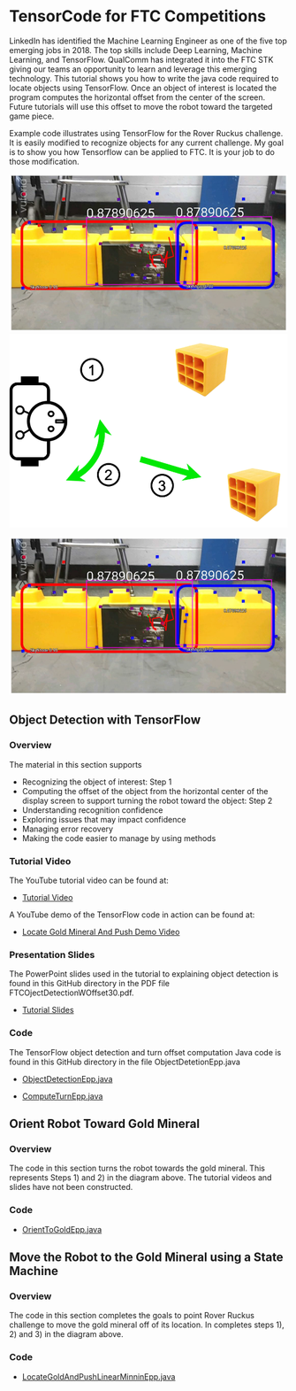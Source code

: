 # TensorCode for FTC Competitions

LinkedIn has identified the Machine Learning Engineer as one of the five top emerging jobs in 2018. The top skills include Deep Learning, Machine Learning, and TensorFlow. QualComm has integrated it into the FTC STK giving our teams an opportunity to learn and leverage this emerging technology.  This tutorial shows you how to write the java code required to locate objects using TensorFlow. Once an object of interest is located the program computes the horizontal offset from the center of the screen. Future tutorials will use this offset to move the robot toward the targeted game piece.

Example code illustrates using TensorFlow for the Rover Ruckus challenge. It is easily modified to recognize objects for any current challenge. My goal is to show you how Tensorflow can be applied to FTC. It is your job to do those modification. 

![Skystone Recognition](SkystoneRec.png)
![Move Gold Mineral Steps](Steps.png)

<img src="SkystoneRec.png"/>

## Object Detection with TensorFlow 

### Overview

The material in this section supports 
- Recognizing the object of interest: Step 1
- Computing the offset of the object from the horizontal center of the display screen to support turning the robot toward the object: Step 2
- Understanding recognition confidence
- Exploring issues that may impact confidence
- Managing error recovery
- Making the code easier to manage by using methods

### Tutorial Video

The YouTube tutorial video can be found at:

- [Tutorial Video](https://www.youtube.com/watch?v=Cd2PYhapyvw)

A YouTube demo of the TensorFlow code in action can be found at:

- [Locate Gold Mineral And Push Demo Video](https://youtu.be/GBGK6WiEGt4)

### Presentation Slides

The PowerPoint slides used in the tutorial to explaining object detection is found in this GitHub directory in the PDF file FTCOjectDetectionWOffset30.pdf.

- [Tutorial Slides](https://drive.google.com/file/d/17m7KTk_3dXme-aBUYMyznHNLZDZ3_Imc/view?usp=sharing)

### Code

The TensorFlow object detection and turn offset computation Java code is found in this GitHub directory in the file ObjectDetetionEpp.java

  - [ObjectDetectionEpp.java](https://github.com/edcepp/FTCEppTensorCode/blob/master/FTCEppTensorCode/ObjectDetectionEpp.java)

  - [ComputeTurnEpp.java](https://github.com/edcepp/FTCEppTensorCode/blob/master/FTCEppTensorCode/ComputeTurnEpp.java)


## Orient Robot Toward Gold Mineral

### Overview

The code in this section turns the robot towards the gold mineral. This represents Steps 1) and 2) in the diagram above. The tutorial videos and slides have not been constructed.

### Code

  - [OrientToGoldEpp.java](https://github.com/edcepp/FTCEppTensorCode/blob/master/FTCEppTensorCode/OrientToGoldEpp.java)

## Move the Robot to the Gold Mineral using a State Machine 

### Overview

The code in this section completes the goals to point Rover Ruckus challenge to move the gold mineral off of its location. In completes steps 1), 2) and 3) in the diagram above.

### Code
 
  - [LocateGoldAndPushLinearMinninEpp.java](https://github.com/edcepp/FTCEppTensorCode/blob/master/FTCEppTensorCode/LocateGoldAndPushLinearMinniEpp.java)

